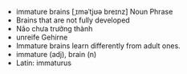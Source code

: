 - immature brains [ˌɪməˈtjʊə breɪnz] Noun Phrase  
- Brains that are not fully developed  
- Não chưa trưởng thành  
- unreife Gehirne  
- Immature brains learn differently from adult ones.  
- immature (adj), brain (n)  
- Latin: immaturus